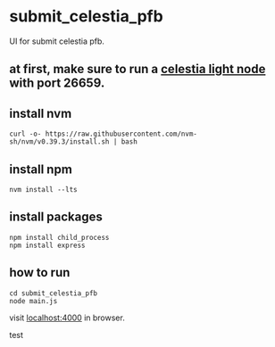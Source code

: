 # submit_celestia_pfb

UI for submit celestia pfb.

## at first, make sure to run a [celestia light node](https://docs.celestia.org/nodes/light-node/) with port 26659.

## install nvm

`curl -o- https://raw.githubusercontent.com/nvm-sh/nvm/v0.39.3/install.sh | bash`

## install npm 

`nvm install --lts`

## install packages

```
npm install child_process
npm install express
```

## how to run

```
cd submit_celestia_pfb
node main.js
```

visit [localhost:4000](localhost:4000) in browser.

test